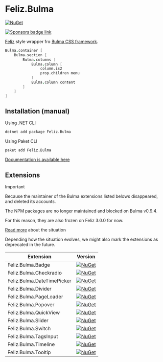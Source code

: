 # Feliz.Bulma

[![NuGet](https://img.shields.io/nuget/v/Feliz.Bulma.svg)](https://www.nuget.org/packages/Feliz.Bulma)

[![Sponsors badge link](https://img.shields.io/badge/Sponsors_this_project-EA4AAA?style=for-the-badge)](https://mangelmaxime.github.io/sponsors/)

[Feliz](https://github.com/fable-hub/Feliz) style wrapper fro [Bulma CSS framework](https://bulma.io).

```fsharp
Bulma.container [
    Bulma.section [
        Bulma.columns [
            Bulma.column [
                column.is2
                prop.children menu
            ]
            Bulma.column content
        ]
    ]
]
```

## Installation (manual)

Using .NET CLI

```bash
dotnet add package Feliz.Bulma
```

Using Paket CLI

```bash
paket add Feliz.Bulma
```

[Documentation is available here](https://fable-hub.github.io/Feliz.Bulma/)

## Extensions

> [!IMPORTANT]
> Because the maintainer of the Bulma extensions listed belows disappeared, and deleted its accounts.
>
> The NPM packages are no longer maintained and blocked on Bulma v0.9.4.
>
> For this reason, they are also frozen on Feliz 3.0.0 for now.
>
>
> [Read more](https://github.com/jgthms/bulma/issues/3976) about the situation
>
> Depending how the situation evolves, we might also mark the extensions as deprecated in the future.

| Extension  | Version |
|---|---|
| Feliz.Bulma.Badge | [![NuGet](https://img.shields.io/nuget/v/Feliz.Bulma.Badge.svg?style=flat-square)](https://www.nuget.org/packages/Feliz.Bulma.Badge/)
| Feliz.Bulma.Checkradio | [![NuGet](https://img.shields.io/nuget/v/Feliz.Bulma.Checkradio.svg?style=flat-square)](https://www.nuget.org/packages/Feliz.Bulma.Checkradio/)
| Feliz.Bulma.DateTimePicker | [![NuGet](https://img.shields.io/nuget/v/Feliz.Bulma.DateTimePicker.svg?style=flat-square)](https://www.nuget.org/packages/Feliz.Bulma.DateTimePicker/)
| Feliz.Bulma.Divider | [![NuGet](https://img.shields.io/nuget/v/Feliz.Bulma.Divider.svg?style=flat-square)](https://www.nuget.org/packages/Feliz.Bulma.Divider/)
| Feliz.Bulma.PageLoader | [![NuGet](https://img.shields.io/nuget/v/Feliz.Bulma.PageLoader.svg?style=flat-square)](https://www.nuget.org/packages/Feliz.Bulma.PageLoader/)
| Feliz.Bulma.Popover | [![NuGet](https://img.shields.io/nuget/v/Feliz.Bulma.Popover.svg?style=flat-square)](https://www.nuget.org/packages/Feliz.Bulma.Popover/)
| Feliz.Bulma.QuickView | [![NuGet](https://img.shields.io/nuget/v/Feliz.Bulma.QuickView.svg?style=flat-square)](https://www.nuget.org/packages/Feliz.Bulma.QuickView/)
| Feliz.Bulma.Slider | [![NuGet](https://img.shields.io/nuget/v/Feliz.Bulma.Slider.svg?style=flat-square)](https://www.nuget.org/packages/Feliz.Bulma.Slider/)
| Feliz.Bulma.Switch | [![NuGet](https://img.shields.io/nuget/v/Feliz.Bulma.Switch.svg?style=flat-square)](https://www.nuget.org/packages/Feliz.Bulma.Switch/)
| Feliz.Bulma.TagsInput | [![NuGet](https://img.shields.io/nuget/v/Feliz.Bulma.TagsInput.svg?style=flat-square)](https://www.nuget.org/packages/Feliz.Bulma.TagsInput/)
| Feliz.Bulma.Timeline | [![NuGet](https://img.shields.io/nuget/v/Feliz.Bulma.Timeline.svg?style=flat-square)](https://www.nuget.org/packages/Feliz.Bulma.Timeline/)
| Feliz.Bulma.Tooltip | [![NuGet](https://img.shields.io/nuget/v/Feliz.Bulma.Tooltip.svg?style=flat-square)](https://www.nuget.org/packages/Feliz.Bulma.Tooltip/)
